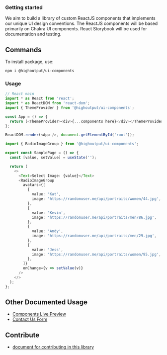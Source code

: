 ### Getting started

We aim to build a library of custom ReactJS components that implements our unique UI design conventions. The ReactJS components will be based primarily on Chakra UI components. React Storybook will be used for documentation and testing.

## Commands

To install package, use:

```bash
npm i @highoutput/ui-components
```

### Usage

```typescript
// React main
import * as React from 'react';
import * as ReactDOM from 'react-dom';
import { ThemeProvider } from '@highoutput/ui-components';

const App = () => {
  return (<ThemeProvider><div>{...components here}</div></ThemeProvider>);
};

ReactDOM.render(<App />, document.getElementById('root'));
```

```typescript
import { RadioImageGroup } from '@highoutput/ui-components';

export const SamplePage = () => {
  const [value, setValue] = useState('');

  return (
    <>
      <Text>Select Image: {value}</Text>
      <RadioImageGroup
        avatars={[
          {
            value: 'Kat',
            image: 'https://randomuser.me/api/portraits/women/44.jpg',
          },
          {
            value: 'Kevin',
            image: 'https://randomuser.me/api/portraits/men/86.jpg',
          },
          {
            value: 'Andy',
            image: 'https://randomuser.me/api/portraits/men/29.jpg',
          },
          {
            value: 'Jess',
            image: 'https://randomuser.me/api/portraits/women/95.jpg',
          },
        ]}
        onChange={v => setValue(v)}
      />
    </>
  );
};
```

## Other Documented Usage

- [Components Live Preview](https://hov-ui-components-highoutput.vercel.app/)
- [Contact Us Form](https://www.notion.so/highoutput/Contact-us-form-6b4a49c0cbe24891a34d96e1b34b1e6e)

## Contribute

- [document for contributing in this library](https://github.com/HighOutputVentures/experiments/tree/main/016)
